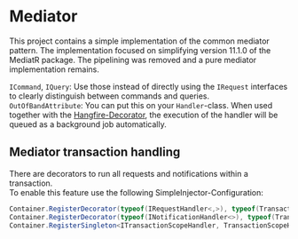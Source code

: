 # Mediator

This project contains a simple implementation of the common mediator pattern. The implementation focused on simplifying version 11.1.0 of the MediatR package. The pipelining was removed and a pure mediator implementation remains.

`ICommand`, `IQuery`: Use those instead of directly using the `IRequest` interfaces to clearly distinguish between commands and queries.  
`OutOfBandAttribute`: You can put this on your `Handler`-class. When used together with the [Hangfire-Decorator](../Hangfire/README.md), the execution of the handler will be queued as a background job automatically.  

## Mediator transaction handling

There are decorators to run all requests and notifications within a transaction.  
To enable this feature use the following SimpleInjector-Configuration:
```cs
Container.RegisterDecorator(typeof(IRequestHandler<,>), typeof(TransactionalRequestHandlerDecorator<,>));
Container.RegisterDecorator(typeof(INotificationHandler<>), typeof(TransactionNotificationHandlerDecorator<>));
Container.RegisterSingleton<ITransactionScopeHandler, TransactionScopeHandler>();
```